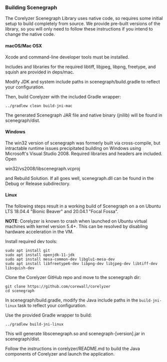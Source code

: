 ### Building Scenegraph

The Corelyzer Scenegraph Library uses native code, so requires some initial 
setup to build completely from source.  We provide pre-built 
versions of the library, so you will only need to follow these instructions if
you intend to change the native code.

#### macOS/Mac OSX

Xcode and command-line developer tools must be installed.

Includes and libraries for the required libtiff, libjpeg,
libpng, freetype, and squish are provided in deps/mac.

Modify JDK and system include paths in scenegraph/build.gradle to reflect
your configuration.

Then, build Corelyzer with the included Gradle wrapper:

    ../gradlew clean build-jni-mac

The generated Scenegraph JAR file and native binary (jnilib) will be found in scenegraph/dist.


#### Windows

The win32 version of scenegraph was formerly built via cross-compile, but
intractable runtime issues precipitated building on Windows using Microsoft's
Visual Studio 2008.  Required libraries and headers are included. Open

win32/vs2008/libscenegraph.vcproj

and Rebuild Solution. If all goes well,
scenegraph.dll can be found in the Debug or Release subdirectory.


#### Linux

The following steps result in a working build of Scenegraph on
a on Ubuntu LTS 18.04.4 "Bionic Beaver" and 20.04.1 "Focal Fossa".

**NOTE**: Corelyzer is known to crash when launched on Ubuntu virtual machines with kernel version
5.4+. This can be resolved by disabling hardware acceleration in the VM.

Install required dev tools:

    sudo apt install git
    sudo apt install openjdk-11-jdk
    sudo apt install mesa-common-dev libglu1-mesa-dev
    sudo apt install libfreetype6-dev libpng-dev libjpeg-dev libtiff-dev libsquish-dev

Clone the Corelyzer GitHub repo and move to the scenegraph dir:

    git clone https://github.com/corewall/corelyzer
    cd scenegraph

In scenegraph/build.gradle, modify the Java include paths in the `build-jni-linux` task
to reflect your configuration.

Use the provided Gradle wrapper to build:

    ../gradlew build-jni-linux

This will generate libscenegraph.so and scenegraph-[version].jar in scenegraph/dist.

Follow the instructions in corelyzer/README.md to build the Java components of
Corelyzer and launch the application.

